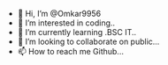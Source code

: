 - 👋 Hi, I’m @Omkar9956
- 👀 I’m interested in coding..
- 🌱 I’m currently learning .BSC IT..
- 💞️ I’m looking to collaborate on public...
- 📫 How to reach me Github...

<!---
Omkar9956/Omkar9956 is a ✨ special ✨ repository because its `README.md` (this file) appears on your GitHub profile.
You can click the Preview link to take a look at your changes.
--->
